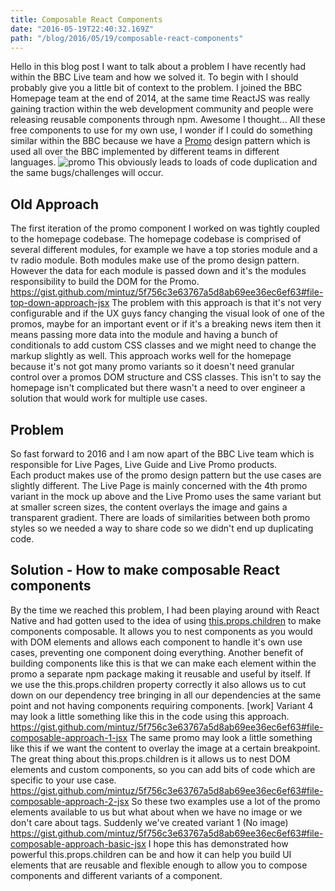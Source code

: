 ```yaml
---
title: Composable React Components
date: "2016-05-19T22:40:32.169Z"
path: "/blog/2016/05/19/composable-react-components"
---
```


Hello in this blog post I want to talk about a problem I have recently had within the BBC Live team and how we solved it. To begin with I should probably give you a little bit of context to the problem. I joined the BBC Homepage team at the end of 2014, at the same time ReactJS was really gaining traction within the web development community and people were releasing reusable components through npm. Awesome I thought... All these free components to use for my own use, I wonder if I could do something similar within the BBC because we have a [Promo](http://www.bbc.co.uk/gel/guidelines/promos) design pattern which is used all over the BBC implemented by different teams in different languages. ![promo](/wp-content/uploads/2016/05/promo.png) This obviously leads to loads of code duplication and the same bugs/challenges will occur.

## Old Approach

The first iteration of the promo component I worked on was tightly coupled to the homepage codebase. The homepage codebase is comprised of several different modules, for example we have a top stories module and a tv radio module. Both modules make use of the promo design pattern. However the data for each module is passed down and it's the modules responsibility to build the DOM for the Promo. https://gist.github.com/mintuz/5f756c3e63767a5d8ab69ee36ec6ef63#file-top-down-approach-jsx The problem with this approach is that it's not very configurable and if the UX guys fancy changing the visual look of one of the promos, maybe for an important event or if it's a breaking news item then it means passing more data into the module and having a bunch of conditionals to add custom CSS classes and we might need to change the markup slightly as well. This approach works well for the homepage because it's not got many promo variants so it doesn't need granular control over a promos DOM structure and CSS classes. This isn't to say the homepage isn't complicated but there wasn't a need to over engineer a solution that would work for multiple use cases.

## Problem

So fast forward to 2016 and I am now apart of the BBC Live team which is responsible for Live Pages, Live Guide and Live Promo products. Each product makes use of the promo design pattern but the use cases are slightly different. The Live Page is mainly concerned with the 4th promo variant in the mock up above and the Live Promo uses the same variant but at smaller screen sizes, the content overlays the image and gains a transparent gradient. There are loads of similarities between both promo styles so we needed a way to share code so we didn't end up duplicating code.

## Solution - How to make composable React components

By the time we reached this problem, I had been playing around with React Native and had gotten used to the idea of using [this.props.children](https://facebook.github.io/react/tips/children-props-type.html) to make components composable. It allows you to nest components as you would with DOM elements and allows each component to handle it's own use cases, preventing one component doing everything. Another benefit of building components like this is that we can make each element within the promo a separate npm package making it reusable and useful by itself. If we use the this.props.children property correctly it also allows us to cut down on our dependency tree bringing in all our dependencies at the same point and not having components requiring components. [work] Variant 4 may look a little something like this in the code using this approach. https://gist.github.com/mintuz/5f756c3e63767a5d8ab69ee36ec6ef63#file-composable-approach-1-jsx The same promo may look a little something like this if we want the content to overlay the image at a certain breakpoint. The great thing about this.props.children is it allows us to nest DOM elements and custom components, so you can add bits of code which are specific to your use case. https://gist.github.com/mintuz/5f756c3e63767a5d8ab69ee36ec6ef63#file-composable-approach-2-jsx So these two examples use a lot of the promo elements available to us but what about when we have no image or we don't care about tags. Suddenly we've created variant 1 (No image) https://gist.github.com/mintuz/5f756c3e63767a5d8ab69ee36ec6ef63#file-composable-approach-basic-jsx I hope this has demonstrated how powerful this.props.children can be and how it can help you build UI elements that are reusable and flexible enough to allow you to compose components and different variants of a component.
